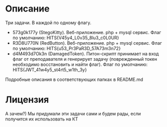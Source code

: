 # Описание
Три задачи. В каждой по одному флагу.
- 573g0k177y (StegoKitty). Веб-приложение. php + mysql сервис. Флаг по умолчанию: HITS{V45y4_L0v35_8lu3_c0L0UR}
- R3D8U770N (RedButton). Веб-приложение. php + mysql сервис. Флаг по умолчанию: HITS{u53_Pr3PaR3D_57A73m3n72}
- d4M493d7Ok3n (DamagedToken). Питон-скрипт принимает на вход флаг от преподавателя и генерирует задачу (поврежденный токен необходимо восстановить и найти флаг). Флаг по умолчанию: HITS{JWT_41w4y5_st4rt5_w1th_3y}


Подробные описания в соответствующих папках в README.md

# Лицензия
А зачем?) Мы придумали эти задачи сами и будем рады, если получится их использовать на КТ
